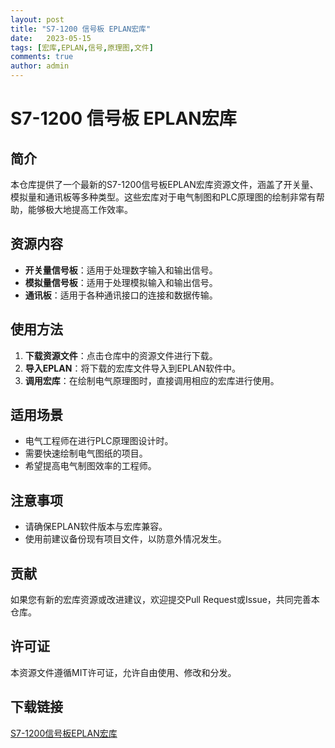 ```yaml
---
layout: post
title: "S7-1200 信号板 EPLAN宏库"
date:   2023-05-15
tags: [宏库,EPLAN,信号,原理图,文件]
comments: true
author: admin
---
```

# S7-1200 信号板 EPLAN宏库

## 简介

本仓库提供了一个最新的S7-1200信号板EPLAN宏库资源文件，涵盖了开关量、模拟量和通讯板等多种类型。这些宏库对于电气制图和PLC原理图的绘制非常有帮助，能够极大地提高工作效率。

## 资源内容

- **开关量信号板**：适用于处理数字输入和输出信号。
- **模拟量信号板**：适用于处理模拟输入和输出信号。
- **通讯板**：适用于各种通讯接口的连接和数据传输。

## 使用方法

1. **下载资源文件**：点击仓库中的资源文件进行下载。
2. **导入EPLAN**：将下载的宏库文件导入到EPLAN软件中。
3. **调用宏库**：在绘制电气原理图时，直接调用相应的宏库进行使用。

## 适用场景

- 电气工程师在进行PLC原理图设计时。
- 需要快速绘制电气图纸的项目。
- 希望提高电气制图效率的工程师。

## 注意事项

- 请确保EPLAN软件版本与宏库兼容。
- 使用前建议备份现有项目文件，以防意外情况发生。

## 贡献

如果您有新的宏库资源或改进建议，欢迎提交Pull Request或Issue，共同完善本仓库。

## 许可证

本资源文件遵循MIT许可证，允许自由使用、修改和分发。

## 下载链接

[S7-1200信号板EPLAN宏库](https://pan.quark.cn/s/407b165ddefe)